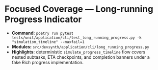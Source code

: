 # Focused Coverage — Long-running Progress Indicator

- **Command:** `poetry run pytest tests/unit/application/cli/test_long_running_progress.py -k "simulation_timeline" --maxfail=1`
- **Modules:** `src/devsynth/application/cli/long_running_progress.py`
- **Highlights:** deterministic `simulate_progress_timeline` flow covers nested subtasks, ETA checkpoints, and completion banners under a fake Rich progress implementation.
